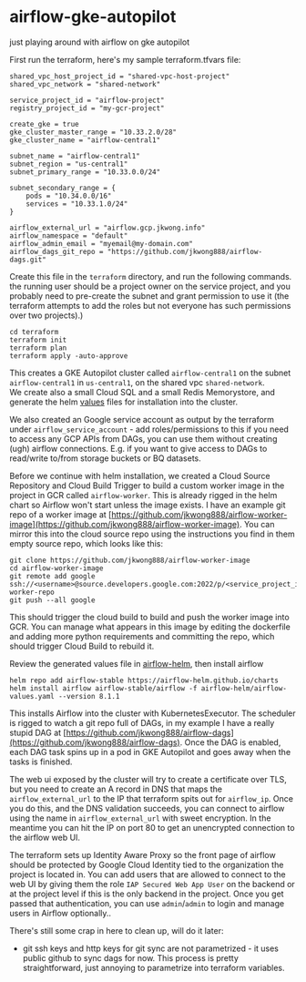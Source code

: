 # airflow-gke-autopilot

just playing around with airflow on gke autopilot


First run the terraform, here's my sample terraform.tfvars file:

```
shared_vpc_host_project_id = "shared-vpc-host-project"
shared_vpc_network = "shared-network"

service_project_id = "airflow-project"
registry_project_id = "my-gcr-project"

create_gke = true
gke_cluster_master_range = "10.33.2.0/28"
gke_cluster_name = "airflow-central1"

subnet_name = "airflow-central1"
subnet_region = "us-central1"
subnet_primary_range = "10.33.0.0/24"

subnet_secondary_range = {
    pods = "10.34.0.0/16"
    services = "10.33.1.0/24"
}

airflow_external_url = "airflow.gcp.jkwong.info"
airflow_namespace = "default"
airflow_admin_email = "myemail@my-domain.com"
airflow_dags_git_repo = "https://github.com/jkwong888/airflow-dags.git"
```

Create this file in the `terraform` directory, and run the following commands.  the running user should be a project owner on the service project, and you probably need to pre-create the subnet and grant permission to use it (the terraform attempts to add the roles but not everyone has such permissions over two projects).)

```
cd terraform
terraform init
terraform plan
terraform apply -auto-approve
```

This creates a GKE Autopilot cluster called `airflow-central1` on the subnet `airflow-central1` in `us-central1`, on the shared vpc `shared-network`.  
We create also a small Cloud SQL and a small Redis Memorystore, and generate the helm [values](./airflow-helm) files for installation into the cluster.

We also created an Google service account as output by the terraform under `airflow_service_account` - add roles/permissions to this if you need to access any GCP APIs from DAGs, you can use them without creating (ugh) airflow connections.  E.g. if you want to give access to DAGs to read/write to/from storage buckets or BQ datasets.

Before we continue with helm installation, we created a Cloud Source Repository and Cloud Build Trigger to build a custom worker image in the project in GCR called `airflow-worker`.  This is already rigged in the helm chart so Airflow won't start unless the image exists.  I have an example git repo of a worker image at [https://github.com/jkwong888/airflow-worker-image](https://github.com/jkwong888/airflow-worker-image).  You can mirror this into the cloud source repo using the instructions you find in them empty source repo, which looks like this:

```
git clone https://github.com/jkwong888/airflow-worker-image
cd airflow-worker-image
git remote add google ssh://<username>@source.developers.google.com:2022/p/<service_project_id>/r/airflow-worker-repo
git push --all google
```

This should trigger the cloud build to build and push the worker image into GCR.  You can manage what appears in this image by editing the dockerfile and adding more python requirements and committing the repo, which should trigger Cloud Build to rebuild it.

Review the generated values file in [airflow-helm](./airflow-helm), then install airflow
```
helm repo add airflow-stable https://airflow-helm.github.io/charts
helm install airflow airflow-stable/airflow -f airflow-helm/airflow-values.yaml --version 8.1.1
```

This installs Airflow into the cluster with KubernetesExecutor.  The scheduler is rigged to watch a git repo full of DAGs, in my example I have a really stupid DAG at [https://github.com/jkwong888/airflow-dags](https://github.com/jkwong888/airflow-dags).  Once the DAG is enabled, each DAG task spins up in a pod in GKE Autopilot and goes away when the tasks is finished.  

The web ui exposed by the cluster will try to create a certificate over TLS, but you need to create an A record in DNS that maps the `airflow_external_url` to the IP that terraform spits out for `airflow_ip`.  Once you do this, and the DNS validation succeeds, you can connect to airflow using the name in `airflow_external_url` with sweet encryption.  In the meantime you can hit the IP on port 80 to get an unencrypted connection to the airflow web UI.

The terraform sets up Identity Aware Proxy so the front page of airflow should be protected by Google Cloud Identity tied to the organization the project is located in.  You can add users that are allowed to connect to the web UI by giving them the role `IAP Secured Web App User` on the backend or at the project level if this is the only backend in the project.  Once you get passed that authentication, you can use `admin`/`admin` to login and manage users in Airflow optionally..

There's still some crap in here to clean up, will do it later:
- git ssh keys and http keys for git sync are not parametrized - it uses public github to sync dags for now.  This process is pretty straightforward, just annoying to parametrize into terraform variables.

